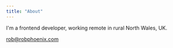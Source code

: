 ```yaml
---
title: "About"
---
```


I'm a frontend developer, working remote in rural North Wales, UK.

rob@robphoenix.com
